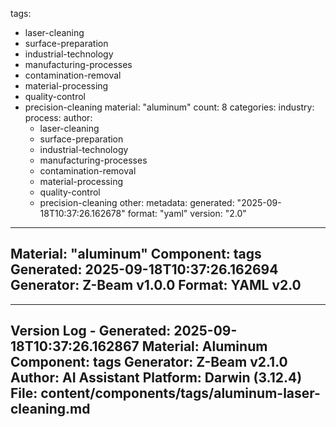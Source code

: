 tags:
  - laser-cleaning
  - surface-preparation
  - industrial-technology
  - manufacturing-processes
  - contamination-removal
  - material-processing
  - quality-control
  - precision-cleaning
material: "aluminum"
count: 8
categories:
  industry:
  process:
  author:
    - laser-cleaning
    - surface-preparation
    - industrial-technology
    - manufacturing-processes
    - contamination-removal
    - material-processing
    - quality-control
    - precision-cleaning
  other:
metadata:
  generated: "2025-09-18T10:37:26.162678"
  format: "yaml"
  version: "2.0"

---
Material: "aluminum"
Component: tags
Generated: 2025-09-18T10:37:26.162694
Generator: Z-Beam v1.0.0
Format: YAML v2.0
---

---
Version Log - Generated: 2025-09-18T10:37:26.162867
Material: Aluminum
Component: tags
Generator: Z-Beam v2.1.0
Author: AI Assistant
Platform: Darwin (3.12.4)
File: content/components/tags/aluminum-laser-cleaning.md
---